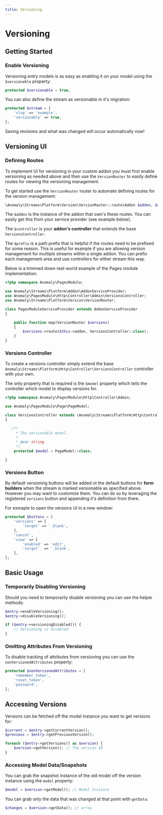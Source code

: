 ```yaml
---
title: Versioning
---
```


# Versioning

<div class="documentation__toc"></div>

## Getting Started

### Enable Versioning

Versioning entry models is as easy as enabling it on your model using the `$versionable` property:

```php
protected $versionable = true;
```

You can also define the stream as versionable in it's migration:

```php
protected $stream = [
    'slug' => 'example',
    'versionable' => true,
];
```

Saving revisions and what was changed will occur automatically now!

## Versioning UI

<!-- @todo move this into UI when ready -->

### Defining Routes

To implement UI for versioning in your custom addon you must first enable versioning as needed above and then use the `VersionRouter` to easily define routes for viewing the versioning management.

To get started use the `VersionRouter` router to automate defining routes for the version management:

```php
\Anomaly\Streams\Platform\Version\VersionRouter::route(Addon $addon, $controller, $prefix = null, $base = '/versions');
```

The `$addon` is the instance of the addon that own's these routes. You can easily get this from your service provider (see example below).

The `$controller` is your **addon's controller** that extends the base `VersionsController`.

The `$prefix` is a path prefix that is helpful if the routes need to be prefixed for some reason. This is useful for example if you are allowing version management for multiple streams within a single addon. You can prefix each management area and use controllers for either stream this way.

Below is a trimmed down real-world example of the Pages module implementation:

```php
<?php namespace Anomaly\PagesModule;

use Anomaly\Streams\Platform\Addon\AddonServiceProvider;
use Anomaly\PagesModule\Http\Controller\Admin\VersionsController;
use Anomaly\Streams\Platform\Version\VersionRouter;

class PagesModuleServiceProvider extends AddonServiceProvider
{

    public function map(VersionRouter $versions)
    {
        $versions->route($this->addon, VersionsController::class);
    }
}
```

### Versions Controller

To create a versions controller simply extend the base `Anomaly\Streams\Platform\Http\Controller\VersionsController` controller with your own.

The only property that is required is the `$model` property which tells the controller which model to display versions for.

```php
<?php namespace Anomaly\PagesModule\Http\Controller\Admin;

use Anomaly\PagesModule\Page\PageModel;

class VersionsController extends \Anomaly\Streams\Platform\Http\Controller\VersionsController
{

   /**
     * The versionable model.
     *
     * @var string
     */
    protected $model = PageModel::class;

}
```

### Versions Button

By default versioning buttons will be added ot the default buttons for **form builders** when the stream is marked versionable as specified above. However you may want to customize them. You can do so by leveraging the registered `versions` button and appending it's definition from there.

For exmaple to open the versions UI in a new window:

```php
protected $buttons = [
    'versions' => [
        'target' => '_blank',
    ],
    'cancel',
    'view' => [
        'enabled' => 'edit',
        'target'  => '_blank',
    ],
];
```


## Basic Usage

### Temporarily Disabling Versioning

Should you need to temporarily disable versioning you can use the helper methods:

```php
$entry->enableVersioning();
$entry->disableVersioning();

if ($entry->versioningDisabled()) {
    // Versioning is disabled.
}
```

### Omitting Attributes From Versioning

To disable tracking of attributes from versioning you can use the `nonVersionedAttributes` property:

```php
protected $nonVersionedAttributes = [
    'remember_token',
    'reset_token',
    'password',
];
```

## Accessing Versions

Versions can be fetched off the model instance you want to get versions for:

```php
$current = $entry->getCurrentVersion();
$previous = $entry->getPreviousVersion();

foreach ($entry->getVersions() as $version) {
    $version->getVersion(); // The version ID
}
```

### Accessing Model Data/Snapshots

You can grab the snapshot instance of the old model off the version instance using the `model` property:

```php
$model = $version->getModel(); // Model Instance
```

You can grab only the data that was changed at that point with `getData`:

```php
$changes = $version->getData(); // array
```
